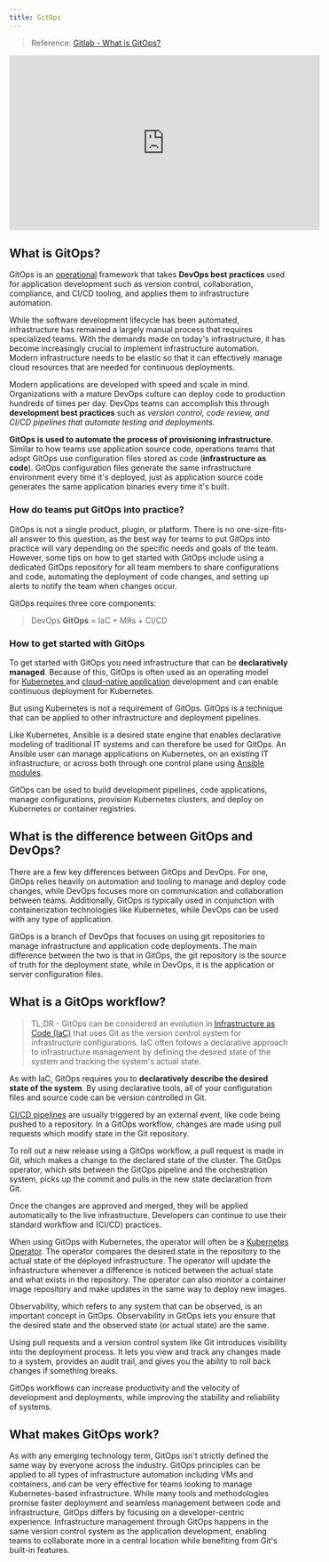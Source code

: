 ```yaml
---
title: GitOps
---
```


> Reference: [Gitlab - What is GitOps?](https://about.gitlab.com/topics/gitops/#what-is-git-ops)

<iframe width="560" height="315" src="https://www.youtube.com/embed/JtZfnrwOOAw" title="YouTube video player" frameborder="0" allow="accelerometer; autoplay; clipboard-write; encrypted-media; gyroscope; picture-in-picture" allowfullscreen></iframe>

## What is GitOps? 

GitOps is an [operational](https://about.gitlab.com/topics/ops/) framework that takes **DevOps best practices** used for application development such as version control, collaboration, compliance, and CI/CD tooling, and applies them to infrastructure automation.

While the software development lifecycle has been automated, infrastructure has remained a largely manual process that requires specialized teams. With the demands made on today's infrastructure, it has become increasingly crucial to implement infrastructure automation. Modern infrastructure needs to be elastic so that it can effectively manage cloud resources that are needed for continuous deployments.

Modern applications are developed with speed and scale in mind. Organizations with a mature DevOps culture can deploy code to production hundreds of times per day. DevOps teams can accomplish this through **development best practices** such as *version control, code review, and CI/CD pipelines that automate testing and deployments*.

**GitOps is used to automate the process of provisioning infrastructure**. Similar to how teams use application source code, operations teams that adopt GitOps use configuration files stored as code (**infrastructure as code**). GitOps configuration files generate the same infrastructure environment every time it's deployed, just as application source code generates the same application binaries every time it's built.

### How do teams put GitOps into practice? 

GitOps is not a single product, plugin, or platform. There is no one-size-fits-all answer to this question, as the best way for teams to put GitOps into practice will vary depending on the specific needs and goals of the team. However, some tips on how to get started with GitOps include using a dedicated GitOps repository for all team members to share configurations and code, automating the deployment of code changes, and setting up alerts to notify the team when changes occur.

GitOps requires three core components:

> DevOps **GitOps** = IaC + MRs + CI/CD

### How to get started with GitOps

To get started with GitOps you need infrastructure that can be **declaratively managed**. Because of this, GitOps is often used as an operating model for [Kubernetes ](https://www.redhat.com/en/topics/containers/what-is-kubernetes)and [cloud-native application](https://www.redhat.com/en/topics/cloud-native-apps) development and can enable continuous deployment for Kubernetes.

But using Kubernetes is not a requirement of GitOps. GitOps is a technique that can be applied to other infrastructure and deployment pipelines.   

Like Kubernetes, Ansible is a desired state engine that enables declarative modeling of traditional IT systems and can therefore be used for GitOps. An Ansible user can manage applications on Kubernetes, on an existing IT infrastructure, or across both through one control plane using [Ansible modules](https://docs.ansible.com/ansible/2.9/modules/modules_by_category.html).

GitOps can be used to build development pipelines, code applications, manage configurations, provision Kubernetes clusters, and deploy on Kubernetes or container registries.


## What is the difference between GitOps and DevOps? 

There are a few key differences between GitOps and DevOps. For one, GitOps relies heavily on automation and tooling to manage and deploy code changes, while DevOps focuses more on communication and collaboration between teams. Additionally, GitOps is typically used in conjunction with containerization technologies like Kubernetes, while DevOps can be used with any type of application.

GitOps is a branch of DevOps that focuses on using git repositories to manage infrastructure and application code deployments. The main difference between the two is that in GitOps, the git repository is the source of truth for the deployment state, while in DevOps, it is the application or server configuration files.



## What is a GitOps workflow?

> TL;DR - GitOps can be considered an evolution in [Infrastructure as Code (IaC)](https://www.redhat.com/en/topics/automation/what-is-infrastructure-as-code-iac) that uses Git as the version control system for infrastructure configurations. IaC often follows a declarative approach to infrastructure management by defining the desired state of the system and tracking the system's actual state.

As with IaC, GitOps requires you to **declaratively describe the desired state of the system**. By using declarative tools, all of your configuration files and source code can be version controlled in Git.

[CI/CD pipelines](https://www.redhat.com/en/topics/devops/what-cicd-pipeline) are usually triggered by an external event, like code being pushed to a repository. In a GitOps workflow, changes are made using pull requests which modify state in the Git repository. 

To roll out a new release using a GitOps workflow, a pull request is made in Git, which makes a change to the declared state of the cluster. The GitOps operator, which sits between the GitOps pipeline and the orchestration system, picks up the commit and pulls in the new state declaration from Git.  

Once the changes are approved and merged, they will be applied automatically to the live infrastructure. Developers can continue to use their standard workflow and (CI/CD) practices.

When using GitOps with Kubernetes, the operator will often be a [Kubernetes Operator](https://www.redhat.com/en/topics/containers/what-is-a-kubernetes-operator). The operator compares the desired state in the repository to the actual state of the deployed infrastructure. The operator will update the infrastructure whenever a difference is noticed between the actual state and what exists in the repository. The operator can also monitor a container image repository and make updates in the same way to deploy new images.

Observability, which refers to any system that can be observed, is an important concept in GitOps. Observability in GitOps lets you ensure that the desired state and the observed state (or actual state) are the same.

Using pull requests and a version control system like Git introduces visibility into the deployment process. It lets you view and track any changes made to a system, provides an audit trail, and gives you the ability to roll back changes if something breaks.

GitOps workflows can increase productivity and the velocity of development and deployments, while improving the stability and reliability of systems.

## What makes GitOps work?

As with any emerging technology term, GitOps isn't strictly defined the same way by everyone across the industry. GitOps principles can be applied to all types of infrastructure automation including VMs and containers, and can be very effective for teams looking to manage Kubernetes-based infrastructure. While many tools and methodologies promise faster deployment and seamless management between code and infrastructure, GitOps differs by focusing on a developer-centric experience. Infrastructure management through GitOps happens in the same version control system as the application development, enabling teams to collaborate more in a central location while benefiting from Git's built-in features.